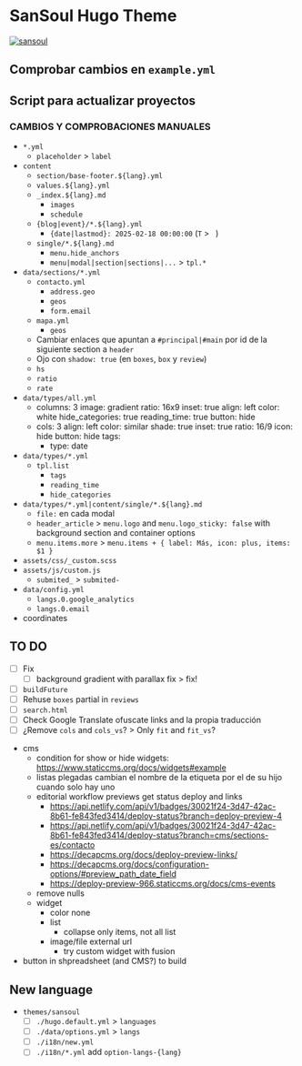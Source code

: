 # SanSoul Hugo Theme

[![sansoul](/assets/media/base/icon.png)](https://github.com/seacomoseo/sansoul)


## Comprobar cambios en `example.yml`
## Script para actualizar proyectos
### CAMBIOS Y COMPROBACIONES MANUALES

- `*.yml`
  - `placeholder` > `label`
- `content`
  - `section/base-footer.${lang}.yml`
  - `values.${lang}.yml`
  - `_index.${lang}.md`
    - `images`
    - `schedule`
  - `{blog|event}/*.${lang}.yml`
    - `{date|lastmod}: 2025-02-18 00:00:00` (`T` > ` `)
  - `single/*.${lang}.md`
    - `menu.hide_anchors`
    - `menu|modal|section|sections|...` > `tpl.*`
- `data/sections/*.yml`
  - `contacto.yml`
    - `address.geo`
    - `geos`
    - `form.email`
  - `mapa.yml`
    - `geos`
  - Cambiar enlaces que apuntan a `#principal|#main` por id de la siguiente section a `header`
  - Ojo con `shadow: true` (en `boxes`, `box` y `review`)
  - `hs`
  - `ratio`
  - `rate`
- `data/types/all.yml`
  - columns: 3
    image: gradient
    ratio: 16x9
    inset: true
    align: left
    color: white
    hide_categories: true
    reading_time: true
    button: hide
  - cols: 3
    align: left
    color: similar
    shade: true
    inset: true
    ratio: 16/9
    icon: hide
    button: hide
    tags:
    - type: date
- `data/types/*.yml`
    - `tpl.list`
      - `tags`
      - `reading_time`
      - `hide_categories`
- `data/types/*.yml|content/single/*.${lang}.md`
  - `file:` en cada modal
  - `header_article` > `menu.logo` and `menu.logo_sticky: false` with background section and container options
  - `menu.items.more` > `menu.items + { label: Más, icon: plus, items: $1 }`
- `assets/css/_custom.scss`
- `assets/js/custom.js`
  - `submited_` > `submited-`
- `data/config.yml`
  - `langs.0.google_analytics`
  - `langs.0.email`
- coordinates


## TO DO

- [ ] Fix
  - [ ] background gradient with parallax fix > fix!
- [ ] `buildFuture`
- [ ] Rehuse `boxes` partial in `reviews`
- [ ] `search.html`
- [ ] Check Google Translate ofuscate links and la propia traducción
- [ ] ¿Remove `cols` and `cols_vs`? > Only `fit` and `fit_vs`?
- cms
  - condition for show or hide widgets: https://www.staticcms.org/docs/widgets#example
  - listas plegadas cambian el nombre de la etiqueta por el de su hijo cuando solo hay uno
  - editorial workflow previews get status deploy and links
    - https://api.netlify.com/api/v1/badges/30021f24-3d47-42ac-8b61-fe843fed3414/deploy-status?branch=deploy-preview-4
    - https://api.netlify.com/api/v1/badges/30021f24-3d47-42ac-8b61-fe843fed3414/deploy-status?branch=cms/sections-es/contacto
    - https://decapcms.org/docs/deploy-preview-links/
    - https://decapcms.org/docs/configuration-options/#preview_path_date_field
    - https://deploy-preview-966.staticcms.org/docs/cms-events
  - remove nulls
  - widget
    - color none
    - list
      - collapse only items, not all list
    - image/file external url
      - try custom widget with fusion
- button in shpreadsheet (and CMS?) to build


## New language

- `themes/sansoul`
  - [ ] `./hugo.default.yml` > `languages`
  - [ ] `./data/options.yml` > `langs`
  - [ ] `./i18n/new.yml`
  - [ ] `./i18n/*.yml` add `option-langs-{lang}`
